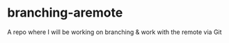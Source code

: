 # branching-aremote
A repo where I will be working on branching &amp; work with the remote via Git 
